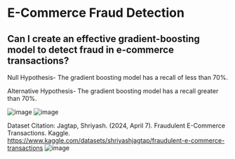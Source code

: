 # E-Commerce Fraud Detection

## Can I create an effective gradient-boosting model to detect fraud in e-commerce transactions?

Null Hypothesis- The gradient boosting model has a recall of less than 70%.

Alternative Hypothesis- The gradient boosting model has a recall greater than 70%.

![image](https://github.com/user-attachments/assets/8af7cd28-6b75-4802-9c05-b514f61bb095)
![image](https://github.com/user-attachments/assets/c2253ab7-1aa3-4cd6-aa6e-23bc10b76705)



Dataset Citation: Jagtap, Shriyash. (2024, April 7). Fraudulent E-Commerce Transactions. Kaggle. https://www.kaggle.com/datasets/shriyashjagtap/fraudulent-e-commerce-transactions
![image](https://github.com/user-attachments/assets/f96c296d-eeea-4605-83df-5dc0d822f8da)
